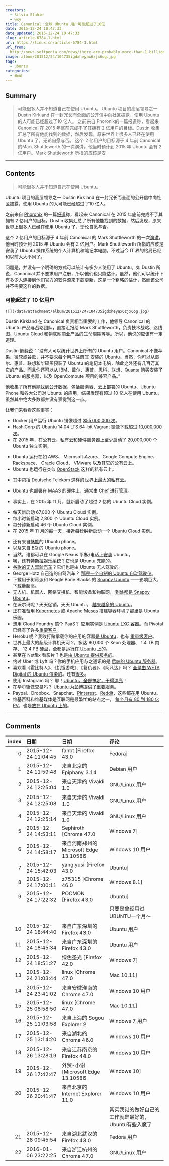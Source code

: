```yaml
---
creators:
  - Silviu Stahie
  - wxy
title: Canonical：全球 Ubuntu 用户可能超过了10亿
date: 2015-12-24 10:47:33
date_updated: 2015-12-24 10:47:33
slug: article-6784-1.html
url: https://linux.cn/article-6784-1.html
url_from: 
  http://news.softpedia.com/news/there-are-probably-more-than-1-billion-ubuntu-users-canonical-lead-explains-498035.shtml
image: album/201512/24/104735igdxheyax6zjx6og.jpg
tags:
  - ubuntu
categories:
  - 新闻
---
```


## Summary

> 可能很多人并不知道自己在使用 Ubuntu。  Ubuntu 项目的高层领导之一 Dustin Kirkland 在一封冗长而全面的公开信中向社区披露，使用 Ubuntu 的人可能已经超过了10 亿人。 之前来自 Phoronix的一篇报道称，看起来 Canonical 在 2015 年底前完成不了其拥有 2 亿用户的目标。Dustin 收集汇总了所有他能找到的数据，然后发现，原来世界上很多人已经在使用 Ubuntu 了，无论自愿与否。 这个 2 亿用户的目标源于 4 年前 Canonical 的Mark Shuttleworth 的一次演讲，他当时预计到 2015 年 Ubuntu 会有 2 亿用户。Mark Shuttleworth 所指的应该是安

***

<!-- more -->

## Contents

> 
> 可能很多人并不知道自己在使用 Ubuntu。
> 
> 
> 

Ubuntu 项目的高层领导之一 Dustin Kirkland 在一封冗长而全面的公开信中向社区披露，使用 Ubuntu 的人可能已经超过了10 亿人。

之前来自 [Phoronix](https://www.phoronix.com/scan.php?page=news_item&px=Ubuntu-No-200-Million-Users) 的一篇[报道](https://linux.cn/article-6773-1.html)称，看起来 Canonical 在 2015 年底前完成不了其拥有 2 亿用户的目标。Dustin 收集汇总了所有他能找到的数据，然后发现，原来世界上很多人已经在使用 Ubuntu 了，无论自愿与否。

这个 2 亿用户的目标源于 4 年前 Canonical 的 Mark Shuttleworth 的一次[演讲](http://www.phoronix.com/scan.php?page=news_item&px=2015-200-Million-Goal-Retro)，他当时预计到 2015 年 Ubuntu 会有 2 亿用户。Mark Shuttleworth 所指的应该是安装了 Ubuntu 操作系统的个人计算机和笔记本电脑，不过当今 IT 界的格局已经和以前大大不同了。

问题是，并没有一个明确的方式可以统计有多少人使用了 Ubuntu。如 Dustin 所说，Canonical 并不要求用户注册，所以他们也只能估计。虽然，他们可以统计下有多少人连接到他们官方的软件源来下载更新，这是一个粗略的估计，然而该公司并不需要这样的数据。

### 可能超过了 10 亿用户

`![](/data/attachment/album/201512/24/104735igdxheyax6zjx6og.jpg)`

Dustin Kirkland 在 Canonical 负责相当重要的工作，他领导 Canonical 的 Ubuntu 产品与战略团队，直接汇报给 Mark Shuttleworth，负责技术战略、路线图、Ubuntu Cloud 和物联网商业产品的生命周期等等。所以，他说的应该有一定道理。

Dustin [解释说](http://blog.dustinkirkland.com/2015/12/more-people-use-ubuntu-than-anyone.html)：“没有人可以统计世界上所有的 Ubuntu 用户。Canonical 不像苹果、微软或谷歌，并不要求每个用户注册其 安装的 Ubuntu。当然，你可以从戴尔、惠普、联想和华硕买预装了 Ubuntu 的笔记本电脑，除此之外还有几百万其它的产品。而且你还可以从 IBM、戴尔、惠普、思科、联想、Quanta 购买安装了 Ubuntu 的服务器，以及 OpenCompute 项目的兼容产品。”

他收集了所有他能找到公开数据，包括服务器、云上部署的 Ubuntu、Ubuntu Phone 和各大公司对 Ubuntu 的应用，结果发现有超过 10 亿人在使用 Ubuntu，虽然其中绝大多数都并没有察觉到这一点。

[让我们来看看这些事实](http://blog.dustinkirkland.com/2015/12/more-people-use-ubuntu-than-anyone.html)：

* Docker 用户运行 Ubuntu 镜像超过 [355,000,000 次](https://hub.docker.com/search/?q=ubuntu&page=1&isAutomated=0&isOfficial=0&starCount=0&pullCount=0)。
* HashiCorp 的 Ubuntu 14.04 LTS 64-bit Vagrant 镜像下载超过 [10,000,000 次](https://atlas.hashicorp.com/boxes/search?utm_source=vagrantcloud.com&vagrantcloud=1)。
* 在 2015 年，在公有云、私有云和硬件服务器上至少启动了 20,000,000 个 Ubuntu 独立实例。
+ Ubuntu 运行在如 AWS、 Microsoft Azure、 Google Compute Engine、 Rackspace、 Oracle Cloud、 VMware 以及[其它](http://partners.ubuntu.com/programmes/public-cloud)的公有云上。
+ Ubuntu 也运行在类似 [OpenStack](https://insights.ubuntu.com/2015/10/28/news-from-the-summit-ubuntu-extends-lead-in-openstack/) 这样的私有云上。
- 其中包括 Deutsche Telekom 这样的世界上[最大的私有云](https://www.openstack.org/assets/survey/Public-User-Survey-Report.pdf)。

+ Ubuntu 也部署在 MAAS 的硬件上，通常由 [Chef 进行管理](https://insights.ubuntu.com/2015/04/14/chef-an-automation-story-with-a-bare-metal-soundtrack/)。

* 事实上，在 2015 年 11 月，就新启动了超过 2 亿的 Ubuntu Cloud 实例。
+ 每天新启动 67,000 个 Ubuntu Cloud 实例。
+ 每小时新启动 2,800 个 Ubuntu Cloud 实例。
+ 每分钟新启动 46 个 Ubuntu Cloud 实例。
+ 在 2015 年 11 月的每一天，接近每秒钟新启动一个 Ubuntu Cloud 实例。

* 还有来自[魅族](http://www.meizu.com/en/ubuntu/features.html)的 Ubuntu phone。
* 以及来自 [BQ](https://store.bq.com/en/ubuntu-edition-e5/) 的 Ubuntu phone。
* 当然，谁都可以在 Google Nexus 平板/电话上[安装](https://wiki.ubuntu.com/Touch/Install) Ubuntu。
* 噢，还有[特斯拉娱乐系统](http://www.autoblog.com/2014/04/12/tesla-model-s-owners-hack-their-cars-find-ubuntu/)？它也是 Ubuntu 充能的。
* [谷歌的无人驾驶汽车](https://www.linux.com/news/embedded-mobile/mobile-linux/737295-linux-leads-self-driving-car-movement)？它们也是由 Ubuntu 无人驾驶的。
* George Hotz 自己造的自驾汽车？ [那是一个自制的 Ubuntu 自动驾驶仪](http://www.bloomberg.com/features/2015-george-hotz-self-driving-car/)。
* 下载用于树莓派和 Beagle Bone Blacks 的 [Snappy Ubuntu](https://developer.ubuntu.com/en/snappy/start/raspberry-pi-2/) ——影响巨大，下载量超高。
* 无人机、机器人、网络交换机、智能设备和物联网， [到处都是 Snappy Ubuntu](http://www.ubuntu.com/internet-of-things)。
* 在沃尔玛呢？天天促销，天天 Ubuntu， [越来越多的 Ubuntu](http://www.zdnet.com/article/walmart-relies-on-openstack/)。
* 正在准备用 [Kubernetes](https://github.com/kubernetes/kubernetes/blob/master/docs/getting-started-guides/ubuntu.md) 或 Apache [Mesos](http://mesos.apache.org/gettingstarted/) 搭建容器环境？那里是 Ubuntu 乐园。
* 想用 Cloud Foundry 搞个 PaaS？ 应用实例是 [Ubuntu LXC 容器](https://bosh.cloudfoundry.org/docs/stemcell.html)。而 Pivotal 已经有了许多[重要客户](http://pivotal.io/customers)。
* Heroku 呢？我敢打赌承载你的应用的容器[是 Ubuntu](https://devcenter.heroku.com/articles/stack)，也有 [重量级客户](https://www.heroku.com/customers)。
* 世界上最大的超级计算机天河 2，多达 80,000 个 Xeon 处理器、 1.4 TB 内存、 12.4 PB 硬盘，全都是[运行在 Ubuntu](https://www.linux.com/news/enterprise/high-performance/147-high-performance/840542-tianhe-2-most-powerful-supercomputer-in-the-world-runs-ubuntu) 上的。
* 甚至在 Netflix 看影片？也是[由 Ubuntu 提供服务的](https://insights.ubuntu.com/2015/08/11/how-netflix-tunes-ubuntu-on-ec2/)。
* 约过 Uber 或 Lyft 吗？你的手机应用与之通讯的是 [后端的 Ubuntu 服务器](https://careers-uber.icims.com/jobs/16178/production-engineer---infrastructure/job)。
* 喜欢看《霍比特人》、《饥饿游戏》、《复仇者》、《阿凡达》吗？ [全是由 WETA Digital 的 Ubuntu 渲染的](http://blog.dustinkirkland.com/2010/01/39000-core-ubuntu-cluster-renders.html)。还有[很多](https://www.wetafx.co.nz/features)。
* 使用 Instagram 吗？ 耶！[Ubuntu，全部搞定，干得漂亮](http://instagram-engineering.tumblr.com/post/13649370142/what-powers-instagram-hundreds-of-instances)！
* 在华尔街做交易吗？ [Ubuntu 为彭博提供了重要服务](http://www.canonical.com/services)。
* Paypal、Dropbox、Snapchat、[Pinterest](https://engineering.pinterest.com/blog/building-pinterest-cloud)、[Reddit](http://www.redditblog.com/2012/01/january-2012-state-of-servers.html)，这些都在用 Ubuntu。
* 维基百科和维基媒体是互联网是最繁忙的站点之一， [每个月有 80 到 180 亿 PV](https://stats.wikimedia.org/EN/TablesPageViewsMonthly.htm)，也是[放在 Ubuntu 上的](https://meta.wikimedia.org/wiki/Wikimedia_servers)。

***

## Comments

|   index | 日期                | 日期                                                   | 评论                                                                                                                                              |
|--------:|:--------------------|:-------------------------------------------------------|:--------------------------------------------------------------------------------------------------------------------------------------------------|
|       0 | 2015-12-24 11:04:45 | fanbt [Firefox 43.0|Fedora]                            | 意淫，继续意淫……                                                                                                           |
|       1 | 2015-12-24 11:59:48 | 来自北京的 Epiphany 3.14|Debian 用户                   | 好大一個衛星上天～                                                                                                         |
|       2 | 2015-12-24 12:25:04 | 来自天津的 Vivaldi 1.0|GNU/Linux 用户                  | UB及其衍生版本确实支撑着Linux桌面前进                                                                                      |
|       3 | 2015-12-24 12:25:08 | 来自天津的 Vivaldi 1.0|GNU/Linux 用户                  | UB及其衍生版本确实支撑着Linux桌面前进                                                                                      |
|       4 | 2015-12-24 12:25:14 | 来自天津的 Vivaldi 1.0|GNU/Linux 用户                  | UB及其衍生版本确实支撑着Linux桌面前进                                                                                      |
|       5 | 2015-12-24 14:53:11 | Sephiroth [Chrome 47.0|Windows 7]                      | 给Ubuntu安装个steam直接搞坏系统，开机进不去，Ubuntu的稳定性还是得加强啊。                                                  |
|       6 | 2015-12-24 14:58:17 | 来自河南郑州的 Microsoft Edge 13.10586|Windows 10 用户 | 虽然UBUNTU稳定性欠缺，但其衍生版本确实支持linux的前进                                                                      |
|       7 | 2015-12-24 15:42:03 | yang.yusi [Firefox 43.0|Ubuntu]                        | 哈哈哈哈哈哈哈哈                                                                                                           |
|       8 | 2015-12-24 17:00:11 | z75315 [Chrome 46.0|Windows 8.1]                       | 遥记当年，第一个linux桌面版，就是ubuntu。后来。。。。                                                                      |
|       9 | 2015-12-24 17:22:32 | POCMON [Firefox 43.0|Ubuntu]                           | ubuntu代表应该是LINUX桌面，无论你现在用的是什么？<br />                                                                    |
|         |                     |                                                        | 只要是曾经用过UBUNTU一个月～                                                                                                          |
|      10 | 2015-12-24 18:44:40 | 来自广东深圳的 Firefox 43.0|Ubuntu 用户                | canonical不知道烧了多少钱了&nbsp;&nbsp;简直就是慈善事业                                                                    |
|      11 | 2015-12-24 18:45:34 | 来自广东深圳的 Firefox 43.0|Ubuntu 用户                | 贵站的验证码慢慢看完帖子再回的话第一次一定是失败的。                                                                       |
|      12 | 2015-12-24 18:51:27 | 绿色圣光 [Firefox 42.0|Windows 7]                      | 这种统计方式……哦呵呵。                                                                                                     |
|      13 | 2015-12-24 21:03:44 | linux [Chrome 47.0|Mac 10.11]                          | 哦，是这样的么？我研究研究，谢谢哈！！这实在太影响情绪了。。抱歉啊。                                                       |
|      14 | 2015-12-24 23:41:02 | 来自安徽淮南的 Chrome 47.0|Windows 10 用户             | Ubuntu真的很好用，但是iptables操作就不能再方便些吗（掀桌                                                                   |
|      15 | 2015-12-25 06:58:50 | linux [Chrome 47.0|Mac 10.11]                          | firewalld-cmd 试试？另外，有 GUI 界面可以配置的。。                                                                        |
|      16 | 2015-12-25 11:03:58 | 来自上海的 Sogou Explorer 2|Windows 7 用户             | 应该没有那么多吧,好象是的第一个&nbsp;&nbsp;验证码必错                                                                      |
|      17 | 2015-12-25 13:14:20 | 来自湖北的 Chrome 46.0|Windows 10 用户                 | 阿Q精神。。                                                                                                                |
|      18 | 2015-12-26 13:28:19 | 来自江苏南京的 Firefox 44.0|Windows 10 用户            | 这种事情换个发行版也能搞定，因为没有自己独特不可替代的东西。另外吐槽一下 第一个验证码真的有问题...                         |
|      19 | 2015-12-26 17:42:47 | 外贸-小谢 [Microsoft Edge 13.10586|Windows 10]         | 听说UBUNTU挺好的，就是不知道怎么使用！以后有机会学习下！                                                                   |
|      20 | 2015-12-26 20:41:47 | 来自北京的 Internet Explorer 11.0|Windows 10 用户      | 这个我看到LINUX系列一直默默做着背后的工作，那些需要大量计算，处理数据等工作，我喜欢Ubuntu,但是桌面使用上还是体验不好<br /> |
|         |                     |                                                        | 其实我觉的做好自己的工作就是最好的，Ubuntu有些入魔了                                                                                              |
|      21 | 2015-12-28 09:45:54 | 来自湖北武汉的 Firefox 43.0|Fedora 用户                | 如果光说Linux，不涉及一些比较上层的软件包，你确定推进最前沿普适技术的不是Redhat和Fedora吗？                                |
|      22 | 2016-01-06 23:22:25 | 来自浙江杭州的 Chrome 47.0|GNU/Linux 用户              | 好像我ubuntu和ubuntu的衍生版都用过。                                                                                       |
